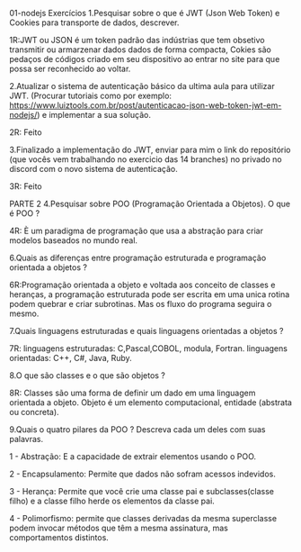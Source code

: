 01-nodejs
Exercícios
1.Pesquisar sobre o que é JWT (Json Web Token) e Cookies para transporte de dados, descrever.

1R:JWT ou JSON é um token padrão das indústrias que tem obsetivo transmitir ou armarzenar dados dados de forma compacta, Cokies são pedaços de códigos criado em seu dispositivo ao entrar no site para que possa ser reconhecido ao voltar.

2.Atualizar o sistema de autenticação básico da ultima aula para utilizar JWT. (Procurar tutoriais como por exemplo: https://www.luiztools.com.br/post/autenticacao-json-web-token-jwt-em-nodejs/) e implementar a sua solução.

2R: Feito

3.Finalizado a implementação do JWT, enviar para mim o link do repositório (que vocês vem trabalhando no exercicio das 14 branches) no privado no discord com o novo sistema de autenticação.

3R: Feito

PARTE 2
4.Pesquisar sobre POO (Programação Orientada a Objetos). O que é POO ?

4R: È um paradigma de programação que usa a abstração para criar modelos baseados no mundo real.

6.Quais as diferenças entre programação estruturada e programação orientada a objetos ?

6R:Programação orientada a objeto e voltada aos conceito de classes e heranças, a programação estruturada pode ser escrita em uma unica rotina podem quebrar e criar subrotinas. Mas os fluxo do programa seguira o mesmo.

7.Quais linguagens estruturadas e quais linguagens orientadas a objetos ?

7R: linguagens estruturadas: C,Pascal,COBOL, modula, Fortran. linguagens orientadas: C++, C#, Java, Ruby.

8.O que são classes e o que são objetos ?

8R: Classes são uma forma de definir um dado em uma linguagem orientada a objeto. Objeto é um elemento computacional, entidade (abstrata ou concreta).

9.Quais o quatro pilares da POO ? Descreva cada um deles com suas palavras.

1 - Abstração: E a capacidade de extrair elementos usando o POO.

2 - Encapsulamento: Permite que dados não sofram acessos indevidos.

3 - Herança: Permite que você crie uma classe pai e subclasses(classe filho) e a classe filho herde os elementos da classe pai.

4 - Polimorfismo: permite que classes derivadas da mesma superclasse podem invocar métodos que têm a mesma assinatura, mas comportamentos distintos.
